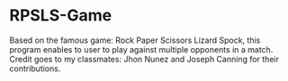 # RPSLS-Game
Based on the famous game: Rock Paper Scissors Lizard Spock, this program enables to user to play against multiple opponents in a match.
Credit goes to my classmates: Jhon Nunez and Joseph Canning for their contributions.
